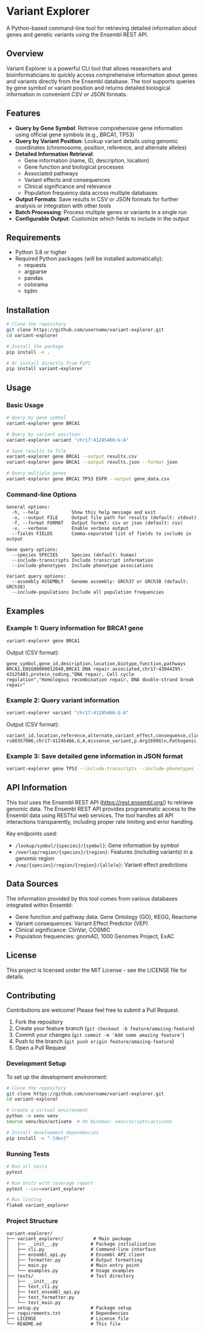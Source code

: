 # Variant Explorer

A Python-based command-line tool for retrieving detailed information about genes and genetic variants using the Ensembl REST API.

## Overview

Variant Explorer is a powerful CLI tool that allows researchers and bioinformaticians to quickly access comprehensive information about genes and variants directly from the Ensembl database. The tool supports queries by gene symbol or variant position and returns detailed biological information in convenient CSV or JSON formats.

## Features

- **Query by Gene Symbol**: Retrieve comprehensive gene information using official gene symbols (e.g., BRCA1, TP53)
- **Query by Variant Position**: Lookup variant details using genomic coordinates (chromosome, position, reference, and alternate alleles)
- **Detailed Information Retrieval**:
  - Gene information (name, ID, description, location)
  - Gene function and biological processes
  - Associated pathways
  - Variant effects and consequences
  - Clinical significance and relevance
  - Population frequency data across multiple databases
- **Output Formats**: Save results in CSV or JSON formats for further analysis or integration with other tools
- **Batch Processing**: Process multiple genes or variants in a single run
- **Configurable Output**: Customize which fields to include in the output

## Requirements

- Python 3.8 or higher
- Required Python packages (will be installed automatically):
  - requests
  - argparse
  - pandas
  - colorama
  - tqdm

## Installation

```bash
# Clone the repository
git clone https://github.com/username/variant-explorer.git
cd variant-explorer

# Install the package
pip install -e .

# Or install directly from PyPI
pip install variant-explorer
```

## Usage

### Basic Usage

```bash
# Query by gene symbol
variant-explorer gene BRCA1

# Query by variant position
variant-explorer variant "chr17:41245466:G:A"

# Save results to file
variant-explorer gene BRCA1 --output results.csv
variant-explorer gene BRCA1 --output results.json --format json

# Query multiple genes
variant-explorer gene BRCA1 TP53 EGFR --output gene_data.csv
```

### Command-line Options

```
General options:
  -h, --help            Show this help message and exit
  -o, --output FILE     Output file path for results (default: stdout)
  -f, --format FORMAT   Output format: csv or json (default: csv)
  -v, --verbose         Enable verbose output
  --fields FIELDS       Comma-separated list of fields to include in output

Gene query options:
  --species SPECIES     Species (default: human)
  --include-transcripts Include transcript information
  --include-phenotypes  Include phenotype associations

Variant query options:
  --assembly ASSEMBLY   Genome assembly: GRCh37 or GRCh38 (default: GRCh38)
  --include-populations Include all population frequencies
```

## Examples

### Example 1: Query information for BRCA1 gene

```bash
variant-explorer gene BRCA1
```

Output (CSV format):
```
gene_symbol,gene_id,description,location,biotype,function,pathways
BRCA1,ENSG00000012048,BRCA1 DNA repair associated,chr17:43044295-43125483,protein_coding,"DNA repair, Cell cycle regulation","Homologous recombination repair, DNA double-strand break repair"
```

### Example 2: Query variant information

```bash
variant-explorer variant "chr17:41245466:G:A"
```

Output (CSV format):
```
variant_id,location,reference,alternate,variant_effect,consequence,clinical_significance,global_frequency
rs80357906,chr17:41245466,G,A,missense_variant,p.Arg1699Gln,Pathogenic,0.00032
```

### Example 3: Save detailed gene information in JSON format

```bash
variant-explorer gene TP53 --include-transcripts --include-phenotypes --format json --output tp53_data.json
```

## API Information

This tool uses the Ensembl REST API (https://rest.ensembl.org/) to retrieve genomic data. The Ensembl REST API provides programmatic access to the Ensembl data using RESTful web services. The tool handles all API interactions transparently, including proper rate limiting and error handling.

Key endpoints used:
- `/lookup/symbol/{species}/{symbol}`: Gene information by symbol
- `/overlap/region/{species}/{region}`: Features (including variants) in a genomic region
- `/vep/{species}/region/{region}/{allele}`: Variant effect predictions

## Data Sources

The information provided by this tool comes from various databases integrated within Ensembl:
- Gene function and pathway data: Gene Ontology (GO), KEGG, Reactome
- Variant consequences: Variant Effect Predictor (VEP)
- Clinical significance: ClinVar, COSMIC
- Population frequencies: gnomAD, 1000 Genomes Project, ExAC

## License

This project is licensed under the MIT License - see the LICENSE file for details.

## Contributing

Contributions are welcome! Please feel free to submit a Pull Request.

1. Fork the repository
2. Create your feature branch (`git checkout -b feature/amazing-feature`)
3. Commit your changes (`git commit -m 'Add some amazing feature'`)
4. Push to the branch (`git push origin feature/amazing-feature`)
5. Open a Pull Request

### Development Setup

To set up the development environment:

```bash
# Clone the repository
git clone https://github.com/username/variant-explorer.git
cd variant-explorer

# Create a virtual environment
python -m venv venv
source venv/bin/activate  # On Windows: venv\Scripts\activate

# Install development dependencies
pip install -e ".[dev]"
```

### Running Tests

```bash
# Run all tests
pytest

# Run tests with coverage report
pytest --cov=variant_explorer

# Run linting
flake8 variant_explorer
```

### Project Structure

```
variant-explorer/
├── variant_explorer/           # Main package
│   ├── __init__.py            # Package initialization
│   ├── cli.py                 # Command-line interface
│   ├── ensembl_api.py         # Ensembl API client
│   ├── formatter.py           # Output formatting
│   ├── main.py                # Main entry point
│   └── examples.py            # Usage examples
├── tests/                     # Test directory
│   ├── __init__.py
│   ├── test_cli.py
│   ├── test_ensembl_api.py
│   ├── test_formatter.py
│   └── test_main.py
├── setup.py                   # Package setup
├── requirements.txt           # Dependencies
├── LICENSE                    # License file
└── README.md                  # This file
```
